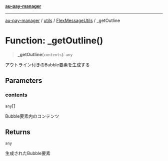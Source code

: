 [**au-pay-manager**](../../../../README.md)

***

[au-pay-manager](../../../../README.md) / [utils](../../../README.md) / [FlexMessageUtils](../README.md) / \_getOutline

# Function: \_getOutline()

> **\_getOutline**(`contents`): `any`

アウトライン付きのBubble要素を生成する

## Parameters

### contents

`any`[]

Bubble要素内のコンテンツ

## Returns

`any`

生成されたBubble要素
